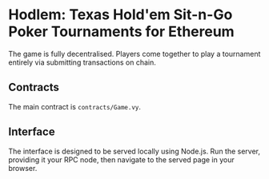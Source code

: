# Hodlem: Texas Hold'em Sit-n-Go Poker Tournaments for Ethereum

The game is fully decentralised. Players come together to play a tournament entirely via submitting transactions on chain.

## Contracts

The main contract is `contracts/Game.vy`.

## Interface

The interface is designed to be served locally using Node.js. Run the server, providing it your RPC node, then navigate to the served page in your browser.
